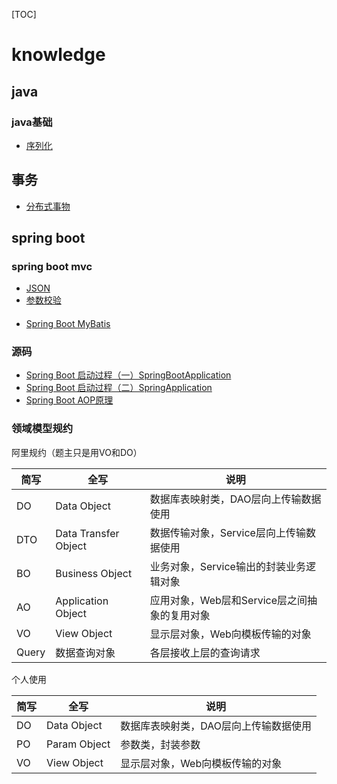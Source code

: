 [TOC]

# knowledge


## java

### java基础

- [序列化](./java-base/serialize.md)



## 事务

- [分布式事物](./transaction/distributed%20transaction.md)


## spring boot

### spring boot mvc

- [JSON](./spring-boot-mvc-json/json.md)
- [参数校验](./spring-boot-mvc-validate/validate.md)

#### 

- [Spring Boot MyBatis]()

### 源码

- [Spring Boot 启动过程（一）SpringBootApplication](./spring-boot-source-code/SpringBootApplication.md)
- [Spring Boot 启动过程（二）SpringApplication](./spring-boot-source-code/SpringApplication.md)
- [Spring Boot AOP原理](./spring-boot-source-code/AOP.md)














### 领域模型规约

阿里规约（题主只是用VO和DO）

|简写|全写|说明|
|---|---|---|
|DO|Data Object|数据库表映射类，DAO层向上传输数据使用|
|DTO|Data Transfer Object|数据传输对象，Service层向上传输数据使用|
|BO|Business Object|业务对象，Service输出的封装业务逻辑对象|
|AO|Application Object|应用对象，Web层和Service层之间抽象的复用对象|
|VO|View Object|显示层对象，Web向模板传输的对象|
|Query|数据查询对象|各层接收上层的查询请求|

个人使用

|简写|全写|说明|
|---|---|---|
|DO|Data Object|数据库表映射类，DAO层向上传输数据使用|
|PO|Param Object|参数类，封装参数|
|VO|View Object|显示层对象，Web向模板传输的对象|